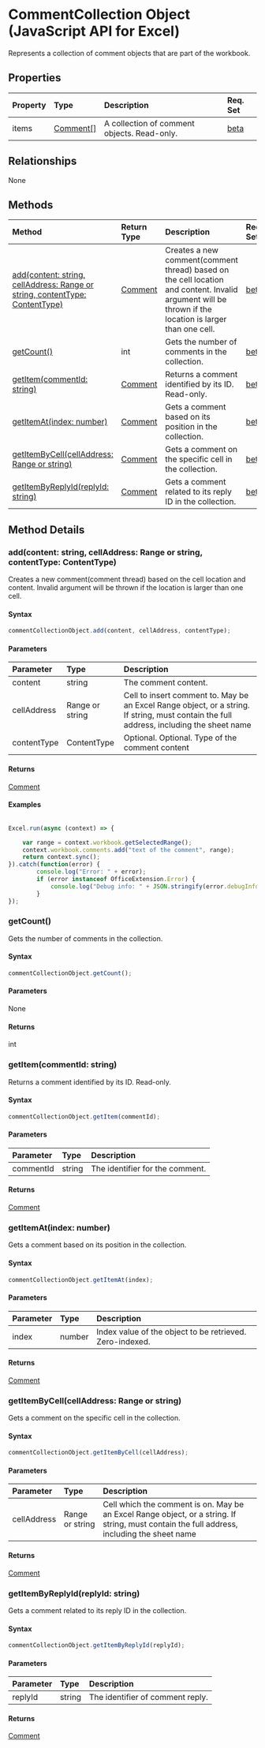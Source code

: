 # CommentCollection Object (JavaScript API for Excel)

Represents a collection of comment objects that are part of the workbook.

## Properties

| Property	   | Type	|Description| Req. Set|
|:---------------|:--------|:----------|:----|
|items|[Comment[]](comment.md)|A collection of comment objects. Read-only.|[beta](../requirement-sets/excel-api-requirement-sets.md)|

## Relationships
None


## Methods

| Method		   | Return Type	|Description| Req. Set|
|:---------------|:--------|:----------|:----|
|[add(content: string, cellAddress: Range or string, contentType: ContentType)](#addcontent-string-celladdress-range-or-string-contenttype-contenttype)|[Comment](comment.md)|Creates a new comment(comment thread) based on the cell location and content. Invalid argument will be thrown if the location is larger than one cell.|[beta](../requirement-sets/excel-api-requirement-sets.md)|
|[getCount()](#getcount)|int|Gets the number of comments in the collection.|[beta](../requirement-sets/excel-api-requirement-sets.md)|
|[getItem(commentId: string)](#getitemcommentid-string)|[Comment](comment.md)|Returns a comment identified by its ID. Read-only.|[beta](../requirement-sets/excel-api-requirement-sets.md)|
|[getItemAt(index: number)](#getitematindex-number)|[Comment](comment.md)|Gets a comment based on its position in the collection.|[beta](../requirement-sets/excel-api-requirement-sets.md)|
|[getItemByCell(cellAddress: Range or string)](#getitembycellcelladdress-range-or-string)|[Comment](comment.md)|Gets a comment on the specific cell in the collection.|[beta](../requirement-sets/excel-api-requirement-sets.md)|
|[getItemByReplyId(replyId: string)](#getitembyreplyidreplyid-string)|[Comment](comment.md)|Gets a comment related to its reply ID in the collection.|[beta](../requirement-sets/excel-api-requirement-sets.md)|

## Method Details


### add(content: string, cellAddress: Range or string, contentType: ContentType)
Creates a new comment(comment thread) based on the cell location and content. Invalid argument will be thrown if the location is larger than one cell.

#### Syntax
```js
commentCollectionObject.add(content, cellAddress, contentType);
```

#### Parameters
| Parameter	   | Type	|Description|
|:---------------|:--------|:----------|
|content|string|The comment content.|
|cellAddress|Range or string|Cell to insert comment to. May be an Excel Range object, or a string. If string, must contain the full address, including the sheet name|
|contentType|ContentType|Optional. Optional. Type of the comment content|

#### Returns
[Comment](comment.md)

#### Examples

```js

Excel.run(async (context) => {

    var range = context.workbook.getSelectedRange();
    context.workbook.comments.add("text of the comment", range);
    return context.sync();
}).catch(function(error) {
		console.log("Error: " + error);
		if (error instanceof OfficeExtension.Error) {
			console.log("Debug info: " + JSON.stringify(error.debugInfo));
		}
});
```

### getCount()
Gets the number of comments in the collection.

#### Syntax
```js
commentCollectionObject.getCount();
```

#### Parameters
None

#### Returns
int

### getItem(commentId: string)
Returns a comment identified by its ID. Read-only.

#### Syntax
```js
commentCollectionObject.getItem(commentId);
```

#### Parameters
| Parameter	   | Type	|Description|
|:---------------|:--------|:----------|
|commentId|string|The identifier for the comment.|

#### Returns
[Comment](comment.md)

### getItemAt(index: number)
Gets a comment based on its position in the collection.

#### Syntax
```js
commentCollectionObject.getItemAt(index);
```

#### Parameters
| Parameter	   | Type	|Description|
|:---------------|:--------|:----------|
|index|number|Index value of the object to be retrieved. Zero-indexed.|

#### Returns
[Comment](comment.md)

### getItemByCell(cellAddress: Range or string)
Gets a comment on the specific cell in the collection.

#### Syntax
```js
commentCollectionObject.getItemByCell(cellAddress);
```

#### Parameters
| Parameter	   | Type	|Description|
|:---------------|:--------|:----------|
|cellAddress|Range or string|Cell which the comment is on. May be an Excel Range object, or a string. If string, must contain the full address, including the sheet name|

#### Returns
[Comment](comment.md)

### getItemByReplyId(replyId: string)
Gets a comment related to its reply ID in the collection.

#### Syntax
```js
commentCollectionObject.getItemByReplyId(replyId);
```

#### Parameters
| Parameter	   | Type	|Description|
|:---------------|:--------|:----------|
|replyId|string|The identifier of comment reply.|

#### Returns
[Comment](comment.md)
